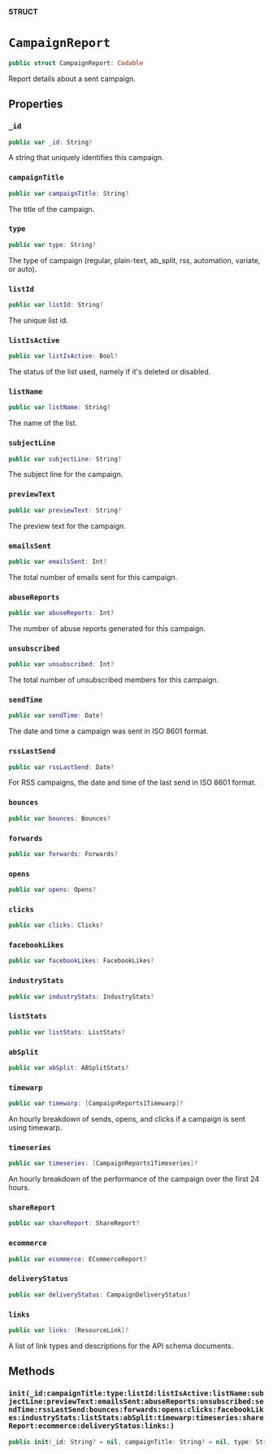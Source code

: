 **STRUCT**

# `CampaignReport`

```swift
public struct CampaignReport: Codable
```

Report details about a sent campaign.

## Properties
### `_id`

```swift
public var _id: String?
```

A string that uniquely identifies this campaign.

### `campaignTitle`

```swift
public var campaignTitle: String?
```

The title of the campaign.

### `type`

```swift
public var type: String?
```

The type of campaign (regular, plain-text, ab_split, rss, automation, variate, or auto).

### `listId`

```swift
public var listId: String?
```

The unique list id.

### `listIsActive`

```swift
public var listIsActive: Bool?
```

The status of the list used, namely if it&#x27;s deleted or disabled.

### `listName`

```swift
public var listName: String?
```

The name of the list.

### `subjectLine`

```swift
public var subjectLine: String?
```

The subject line for the campaign.

### `previewText`

```swift
public var previewText: String?
```

The preview text for the campaign.

### `emailsSent`

```swift
public var emailsSent: Int?
```

The total number of emails sent for this campaign.

### `abuseReports`

```swift
public var abuseReports: Int?
```

The number of abuse reports generated for this campaign.

### `unsubscribed`

```swift
public var unsubscribed: Int?
```

The total number of unsubscribed members for this campaign.

### `sendTime`

```swift
public var sendTime: Date?
```

The date and time a campaign was sent in ISO 8601 format.

### `rssLastSend`

```swift
public var rssLastSend: Date?
```

For RSS campaigns, the date and time of the last send in ISO 8601 format.

### `bounces`

```swift
public var bounces: Bounces?
```

### `forwards`

```swift
public var forwards: Forwards?
```

### `opens`

```swift
public var opens: Opens?
```

### `clicks`

```swift
public var clicks: Clicks?
```

### `facebookLikes`

```swift
public var facebookLikes: FacebookLikes?
```

### `industryStats`

```swift
public var industryStats: IndustryStats?
```

### `listStats`

```swift
public var listStats: ListStats?
```

### `abSplit`

```swift
public var abSplit: ABSplitStats?
```

### `timewarp`

```swift
public var timewarp: [CampaignReports1Timewarp]?
```

An hourly breakdown of sends, opens, and clicks if a campaign is sent using timewarp.

### `timeseries`

```swift
public var timeseries: [CampaignReports1Timeseries]?
```

An hourly breakdown of the performance of the campaign over the first 24 hours.

### `shareReport`

```swift
public var shareReport: ShareReport?
```

### `ecommerce`

```swift
public var ecommerce: ECommerceReport?
```

### `deliveryStatus`

```swift
public var deliveryStatus: CampaignDeliveryStatus?
```

### `links`

```swift
public var links: [ResourceLink]?
```

A list of link types and descriptions for the API schema documents.

## Methods
### `init(_id:campaignTitle:type:listId:listIsActive:listName:subjectLine:previewText:emailsSent:abuseReports:unsubscribed:sendTime:rssLastSend:bounces:forwards:opens:clicks:facebookLikes:industryStats:listStats:abSplit:timewarp:timeseries:shareReport:ecommerce:deliveryStatus:links:)`

```swift
public init(_id: String? = nil, campaignTitle: String? = nil, type: String? = nil, listId: String? = nil, listIsActive: Bool? = nil, listName: String? = nil, subjectLine: String? = nil, previewText: String? = nil, emailsSent: Int? = nil, abuseReports: Int? = nil, unsubscribed: Int? = nil, sendTime: Date? = nil, rssLastSend: Date? = nil, bounces: Bounces? = nil, forwards: Forwards? = nil, opens: Opens? = nil, clicks: Clicks? = nil, facebookLikes: FacebookLikes? = nil, industryStats: IndustryStats? = nil, listStats: ListStats? = nil, abSplit: ABSplitStats? = nil, timewarp: [CampaignReports1Timewarp]? = nil, timeseries: [CampaignReports1Timeseries]? = nil, shareReport: ShareReport? = nil, ecommerce: ECommerceReport? = nil, deliveryStatus: CampaignDeliveryStatus? = nil, links: [ResourceLink]? = nil)
```
